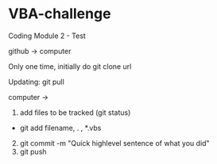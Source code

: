 # VBA-challenge
Coding Module 2 - Test

github -> computer

Only one time, initially do git clone url

Updating:
git pull


computer ->
1. add files to be tracked (git status)
  - git add filename, . , *.vbs
2. git commit -m "Quick highlevel sentence of what you did"
3. git push
